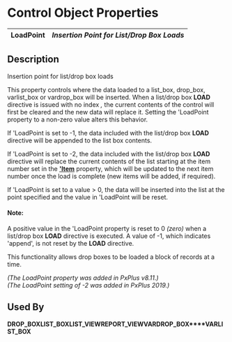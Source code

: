 # Control Object Properties

**LoadPoint** |  **_Insertion Point for List/Drop Box Loads_**  
---|---  
  
## Description

Insertion point for list/drop box loads

This property controls where the data loaded to a list_box, drop_box, varlist_box or vardrop_box will be inserted. When a list/drop box **LOAD** directive is issued with no index _,_ the current contents of the control will first be cleared and the new data will replace it. Setting the 'LoadPoint property to a non-zero value alters this behavior.

If 'LoadPoint is set to -1, the data included with the list/drop box **LOAD** directive will be appended to the list box contents.

If 'LoadPoint is set to -2, the data included with the list/drop box **LOAD** directive will replace the current contents of the list starting at the item number set in the **['Item](item.md)** property, which will be updated to the next item number once the load is complete (new items will be added, if required).

If 'LoadPoint is set to a value > 0, the data will be inserted into the list at the point specified and the value in 'LoadPoint will be reset.

#### **Note:**  
A positive value in the 'LoadPoint property is reset to 0 _(zero)_ when a list/drop box **LOAD** directive is executed. A value of -1, which indicates 'append', is not reset by the **LOAD** directive.

This functionality allows drop boxes to be loaded a block of records at a time.

_(The LoadPoint property was added in PxPlus v8.11.)  
(The LoadPoint setting of -2 was added in PxPlus 2019.)_

## Used By 

**DROP_BOX****LIST_BOX****LIST_VIEW****REPORT_VIEW****VARDROP_BOX****VARLIST_BOX**
